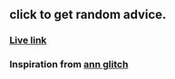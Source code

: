 ## click to get random advice.

### [Live link](https://advice-slip-delta.vercel.app/)

### Inspiration from [ann glitch](https://github.com/ann-glitch)

